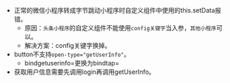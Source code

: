 * 正常的微信小程序转成字节跳动小程序时自定义组件中使用的this.setData报错。
    - 原因：```头条小程序```的自定义组件不能使用```config关键字```当入参，```其他小程序```可以。
    - 解决方案：config关键字换掉。
* button不支持```open-type="getUserInfo"```。
    - bindgetuserinfo=更换为bindtap=
* 获取用户信息需要先调用login再调用getUserInfo。
